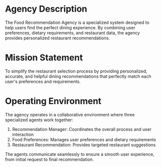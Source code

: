 # Agency Description

The Food Recommendation Agency is a specialized system designed to help users find the perfect dining experience. By combining user preferences, dietary requirements, and restaurant data, the agency provides personalized restaurant recommendations.

# Mission Statement

To simplify the restaurant selection process by providing personalized, accurate, and helpful dining recommendations that perfectly match each user's preferences and requirements.

# Operating Environment

The agency operates in a collaborative environment where three specialized agents work together:

1. Recommendation Manager: Coordinates the overall process and user interaction
2. Food Preferences: Manages user preferences and dietary requirements
3. Restaurant Recommendation: Provides targeted restaurant suggestions

The agents communicate seamlessly to ensure a smooth user experience, from initial request to final recommendation. 